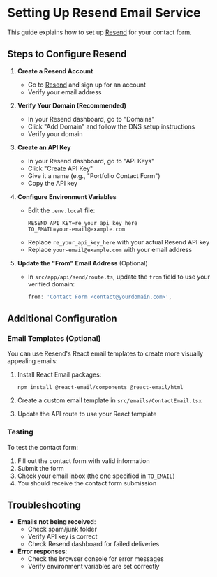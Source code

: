 # Setting Up Resend Email Service

This guide explains how to set up [Resend](https://resend.com) for your contact form.

## Steps to Configure Resend

1. **Create a Resend Account**

   - Go to [Resend](https://resend.com) and sign up for an account
   - Verify your email address

2. **Verify Your Domain (Recommended)**

   - In your Resend dashboard, go to "Domains"
   - Click "Add Domain" and follow the DNS setup instructions
   - Verify your domain

3. **Create an API Key**

   - In your Resend dashboard, go to "API Keys"
   - Click "Create API Key"
   - Give it a name (e.g., "Portfolio Contact Form")
   - Copy the API key

4. **Configure Environment Variables**

   - Edit the `.env.local` file:
     ```
     RESEND_API_KEY=re_your_api_key_here
     TO_EMAIL=your-email@example.com
     ```
   - Replace `re_your_api_key_here` with your actual Resend API key
   - Replace `your-email@example.com` with your email address

5. **Update the "From" Email Address** (Optional)
   - In `src/app/api/send/route.ts`, update the `from` field to use your verified domain:
     ```typescript
     from: 'Contact Form <contact@yourdomain.com>',
     ```

## Additional Configuration

### Email Templates (Optional)

You can use Resend's React email templates to create more visually appealing emails:

1. Install React Email packages:

   ```
   npm install @react-email/components @react-email/html
   ```

2. Create a custom email template in `src/emails/ContactEmail.tsx`

3. Update the API route to use your React template

### Testing

To test the contact form:

1. Fill out the contact form with valid information
2. Submit the form
3. Check your email inbox (the one specified in `TO_EMAIL`)
4. You should receive the contact form submission

## Troubleshooting

- **Emails not being received**:
  - Check spam/junk folder
  - Verify API key is correct
  - Check Resend dashboard for failed deliveries
- **Error responses**:
  - Check the browser console for error messages
  - Verify environment variables are set correctly
